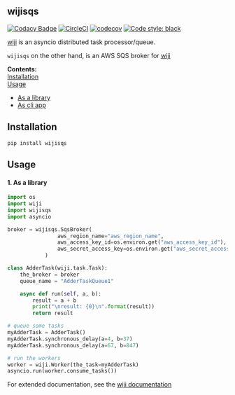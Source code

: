 ## wijisqs             


[![Codacy Badge](https://api.codacy.com/project/badge/Grade/bc260950808a481db69c310fc0f05eb2)](https://www.codacy.com/app/komuw/wijisqs)
[![CircleCI](https://circleci.com/gh/komuw/wijisqs.svg?style=svg)](https://circleci.com/gh/komuw/wijisqs)
[![codecov](https://codecov.io/gh/komuw/wijisqs/branch/master/graph/badge.svg)](https://codecov.io/gh/komuw/wijisqs)
[![Code style: black](https://img.shields.io/badge/code%20style-black-000000.svg)](https://github.com/komuw/wijisqs)


[wiji](https://github.com/komuw/wiji) is an asyncio distributed task processor/queue.       


`wijisqs` on the other hand, is an AWS SQS broker for [wiji](https://github.com/komuw/wiji)
  

**Contents:**          
[Installation](#installation)         
[Usage](#usage)                  
  + [As a library](#1-as-a-library)            
  + [As cli app](#2-as-a-cli-app)            

## Installation

```shell
pip install wijisqs
```           


## Usage

#### 1. As a library
```python
import os
import wiji
import wijisqs
import asyncio

broker = wijisqs.SqsBroker(
                aws_region_name="aws_region_name",
                aws_access_key_id=os.environ.get("aws_access_key_id"),
                aws_secret_access_key=os.environ.get("aws_secret_access_key"),
            )

class AdderTask(wiji.task.Task):
    the_broker = broker
    queue_name = "AdderTaskQueue1"

    async def run(self, a, b):
        result = a + b
        print("\nresult: {0}\n".format(result))
        return result

# queue some tasks
myAdderTask = AdderTask()
myAdderTask.synchronous_delay(a=4, b=37)
myAdderTask.synchronous_delay(a=67, b=847)

# run the workers
worker = wiji.Worker(the_task=myAdderTask)
asyncio.run(worker.consume_tasks())
```


For extended documentation, see the [wiji documentation](https://github.com/komuw/wiji) 